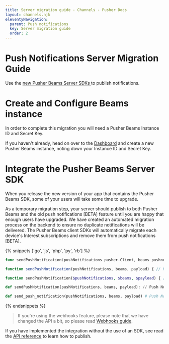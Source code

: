 ```yaml
---
title: Server migration guide - Channels - Pusher Docs
layout: channels.njk
eleventyNavigation: 
  parent: Push notifications
  key: Server migration guide
  order: 2
---
```

# Push Notifications Server Migration Guide
 
Use the [ new Pusher Beams Server SDKs ](/docs/beams/reference/all-libraries#server-sdks) to publish notifications. 
 
# Create and Configure Beams instance
 
In order to complete this migration you will need a Pusher Beams Instance ID and Secret Key. 
 
If you haven't already, head on over to the [Dashboard](https://dashboard.pusher.com/beams) and create a new Pusher Beams instance, noting down your Instance ID and Secret Key. 
 
# Integrate the Pusher Beams Server SDK
 
When you release the new version of your app that contains the Pusher Beams SDK, some of your users will take some time to upgrade. 
 
As a temporary migration step, your server should publish to both Pusher Beams and the old push notifications [BETA] feature until you are happy that enough users have upgraded. We have created an automated migration process on the backend to ensure no duplicate notifications will be delivered. The Pusher Beams client SDKs will automatically migrate each device's Interest subscriptions and remove them from push notifications [BETA]. 
 
{% snippets ['go', 'js', 'php', 'py', 'rb'] %}
 
```go
func sendPushNotification(pushNotifications pusher.Client, beams pushnotifications.PushNotifications, fcmPayload interface{}) error { // Push Notifications BETA: err1 := pushNotifications.Notify(pusher.PushNotification{ Interests: []string{"hello"}, FCM: fcmPayload, }) // Pusher Beams: publishRequest := map[string]interface{}{ "fcm": fcmPayload, } _, err2 := beams.PublishToInterests([]string{"hello"}, publishRequest) if err1 != nil { return err1 } if err2 != nil { return err2 } return nil }
```
 
```js
function sendPushNotification(pushNotifications, beams, payload) { // Push Notifications BETA: pushNotifications.notify(["hello"], payload, function(error, req, res) { console.log(error, req, res); }) // Pusher Beams: beams.publishToInterests(['hello'], payload).then((publishResponse) => { console.log('Just published:', publishResponse.publishId); }).catch((error) => { console.log('Error:', error); }); }
```
 
```php
function sendPushNotification($pushNotifications, $beams, $payload) { // Push Notifications BETA: $pushNotifications->notify(array("hello"), $payload); // Pusher Beams: $beams->publishToInterests(array("hello"), $payload); }
```
 
```py
def sendPushNotification(pushNotifications, beams, payload): // Push Notifications BETA: pushNotifications.notify(["hello"], payload) // Pusher Beams: beams.publish_to_interests(interests=['hello'], publish_body=payload)
```
 
```rb
def send_push_notification(pushNotifications, beams, payload) # Push Notifications BETA: pushNotifications.notify(["hello"], payload) # Pusher Beams: beams.publish_to_interests(interests: ['hello'], payload: payload) end
```
 
{% endsnippets %}
 
> If you're using the webhooks feature, please note that we have changed the API a bit, so please read [Webhooks guide](/docs/beams/concepts/webhooks). 
 
If you have implemented the integration without the use of an SDK, see read the [API reference](/docs/beams/reference/publish-api) to learn how to publish. 


